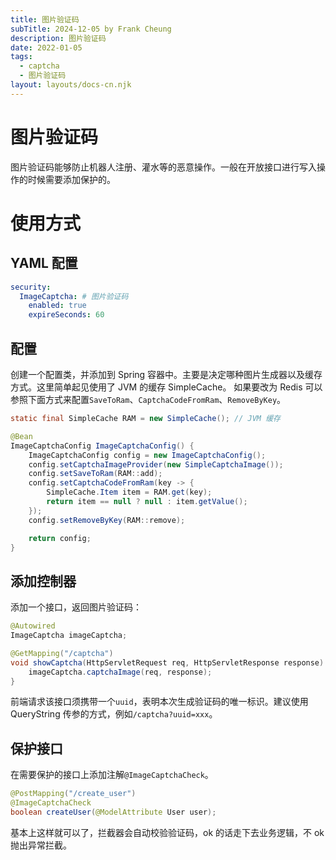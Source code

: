 ```yaml
---
title: 图片验证码
subTitle: 2024-12-05 by Frank Cheung
description: 图片验证码
date: 2022-01-05
tags:
  - captcha
  - 图片验证码
layout: layouts/docs-cn.njk
---
```


# 图片验证码

图片验证码能够防止机器人注册、灌水等的恶意操作。一般在开放接口进行写入操作的时候需要添加保护的。

# 使用方式

## YAML 配置

```yaml
security:
  ImageCaptcha: # 图片验证码
    enabled: true
    expireSeconds: 60
```
## 配置
创建一个配置类，并添加到 Spring 容器中。主要是决定哪种图片生成器以及缓存方式。这里简单起见使用了 JVM 的缓存 SimpleCache。
如果要改为 Redis 可以参照下面方式来配置`SaveToRam`、`CaptchaCodeFromRam`、`RemoveByKey`。

```java
static final SimpleCache RAM = new SimpleCache(); // JVM 缓存

@Bean
ImageCaptchaConfig ImageCaptchaConfig() {
    ImageCaptchaConfig config = new ImageCaptchaConfig();
    config.setCaptchaImageProvider(new SimpleCaptchaImage());
    config.setSaveToRam(RAM::add);
    config.setCaptchaCodeFromRam(key -> {
        SimpleCache.Item item = RAM.get(key);
        return item == null ? null : item.getValue();
    });
    config.setRemoveByKey(RAM::remove);

    return config;
}
```
## 添加控制器
添加一个接口，返回图片验证码：

```java
@Autowired
ImageCaptcha imageCaptcha;

@GetMapping("/captcha")
void showCaptcha(HttpServletRequest req, HttpServletResponse response) {
    imageCaptcha.captchaImage(req, response);
}
```

前端请求该接口须携带一个`uuid`，表明本次生成验证码的唯一标识。建议使用 QueryString 传参的方式，例如`/captcha?uuid=xxx`。


## 保护接口
在需要保护的接口上添加注解`@ImageCaptchaCheck`。

```java
@PostMapping("/create_user")
@ImageCaptchaCheck
boolean createUser(@ModelAttribute User user);
```

基本上这样就可以了，拦截器会自动校验验证码，ok 的话走下去业务逻辑，不 ok 抛出异常拦截。